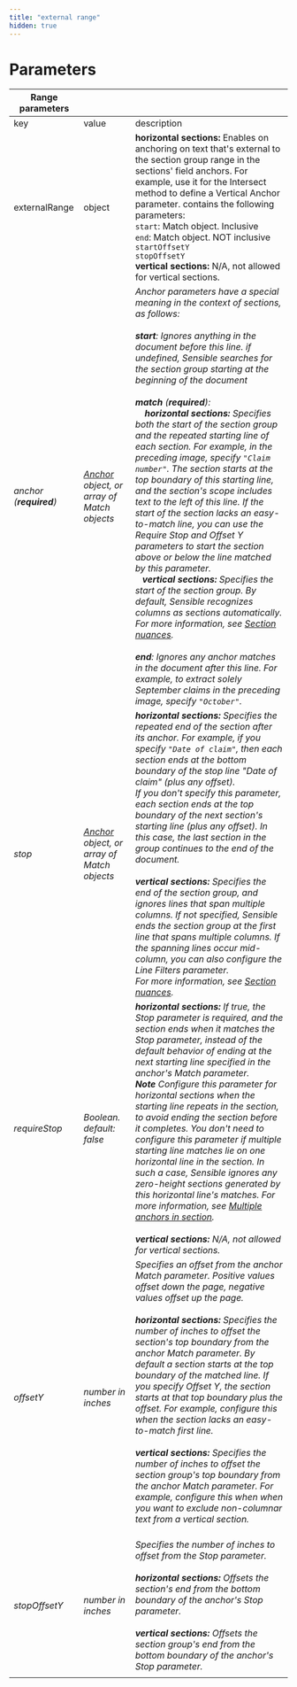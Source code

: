 ```yaml
---
title: "external range"
hidden: true
---
```


Parameters
====


| **Range parameters**    |                                                      |                                                              |
| ----------------------- | ---------------------------------------------------- | ------------------------------------------------------------ |
| key                     | value                                                | description                                                  |
| externalRange           | object                                               | **horizontal sections:** Enables on anchoring on text that's external to the section group range in the sections' field anchors.  For example, use it for the Intersect method to define a Vertical Anchor parameter. contains the following parameters:<br/>`start`: Match object. Inclusive<br/>`end`: Match object. NOT inclusive<br/>`startOffsetY`<br/>`stopOffsetY`<br/>**vertical sections:** N/A, not allowed for vertical sections. |
| *anchor (**required**)* | *[Anchor](anchor) object, or array of Match objects* | *Anchor parameters have a special meaning in the context of sections, as follows:<br/><br/> **start**: Ignores anything in the document before this line. if undefined, Sensible searches for the section group starting at the beginning of the document<br/><br/>**match** (**required**): <br/>&nbsp;&nbsp;&nbsp; **horizontal sections:** Specifies both the start of the section group and the repeated starting line of each section. For example, in the preceding image, specify `"Claim number"`. The section starts at the top boundary of this starting line, and the section's scope includes text to the left of this line. If the start of the section lacks an easy-to-match line, you can use the Require Stop and Offset Y parameters to start the section above or below the line matched by this parameter. <br/>&nbsp;&nbsp; **vertical sections:** Specifies the start of the  section group. By default, Sensible recognizes columns as sections automatically. For more information, see [Section nuances](doc:section-nuances#vertical-sections).<br/><br/>**end**: Ignores any anchor matches in the document after this line. For example, to extract solely September claims in the preceding image, specify `"October"`.* |
| *stop*                  | *[Anchor](anchor) object, or array of Match objects* | ***horizontal sections:**  Specifies the repeated end of the section after its anchor. For example, if you specify `"Date of claim"`, then each section ends at the bottom boundary of the stop line "Date of claim" (plus any offset).<br/>If you don't specify this parameter, each section ends at the top boundary of the next section's starting line (plus any offset). In this case, the last section in the group continues to the end of the document.<br><br/>**vertical sections:** Specifies the end of the section group, and ignores lines that span multiple columns. If not specified, Sensible ends the section group at the first line that spans multiple columns. If the spanning lines occur mid-column, you can also configure the Line Filters parameter.<br/>For more information, see [Section nuances](doc:section-nuances#vertical-sections).* |
| *requireStop*           | *Boolean. default: false*                            | ***horizontal sections:**  If true, the Stop parameter is required, and the section ends when it matches the Stop parameter, instead of the default behavior of ending at the next starting line specified in the anchor's Match parameter.<br/>**Note**  Configure this parameter for horizontal sections when the starting line repeats in the section, to avoid ending the section before it completes. You don't need to configure this parameter if multiple starting line matches lie on one horizontal line in the section. In such a case, Sensible ignores any zero-height sections generated by this horizontal line's matches. For more information, see [Multiple anchors in section](doc:section-nuances#multiple-anchors-in-section).<br/><br/>**vertical sections:** N/A, not allowed for vertical sections.* |
| *offsetY*               | *number in inches*                                   | *Specifies an offset from the anchor Match parameter.  Positive values offset down the page, negative values offset up the page. <br/><br/> **horizontal sections:** Specifies the number of inches to offset the section's top boundary from the anchor Match parameter. By default a section starts at the top boundary of the matched line. If you specify Offset Y, the section starts at that top boundary plus the offset. For example, configure this when the section lacks an easy-to-match first line.<br/><br/>**vertical sections:** Specifies the number of inches to offset the section group's top boundary from the anchor Match parameter. For example, configure this when when you want to exclude non-columnar text from a vertical section.<br/><br/>* |
| *stopOffsetY*           | *number in inches*                                   | *Specifies the number of inches to offset from the Stop parameter. <br/><br/>**horizontal sections:**  Offsets the section's end from the bottom boundary of the anchor's Stop parameter.<br><br/>**vertical sections:** Offsets the section group's end from the bottom boundary of the anchor's Stop parameter.* |
|                         |                                                      |                                                              |